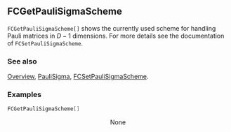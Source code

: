 ## FCGetPauliSigmaScheme

`FCGetPauliSigmaScheme[]` shows the currently used scheme for handling Pauli matrices in $D-1$ dimensions. For more details see the documentation of `FCSetPauliSigmaScheme`.

### See also

[Overview](Extra/FeynCalc.md), [PauliSigma](PauliSigma.md), [FCSetPauliSigmaScheme](FCSetPauliSigmaScheme.md).

### Examples

```mathematica
FCGetPauliSigmaScheme[]
```

$$\text{None}$$